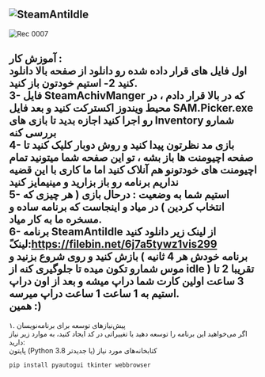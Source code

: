 ![SteamAntiIdle](https://github.com/user-attachments/assets/8b425f66-e1de-4c7f-839a-b264420d8f4a)
----------------------------------------------------------------
![Rec 0007](https://github.com/user-attachments/assets/67aa34b3-e1c5-42fb-8c4b-32a3b44ad3bb)


**آموزش کار :**  
**اول فایل های قرار داده شده رو دانلود از صفحه بالا دانلود کنید**
**2-  استیم خودتون باز کنید.**  
**3- فایل SteamAchivManger که در بالا قرار دادم ، در محیط ویندوز اکسترکت کنید و بعد فایل SAM.Picker.exe رو اجرا کنید اجازه بدید تا بازی های Inventory شمارو بررسی کنه**  
**4- بازی مد نظرتون پیدا کنید و روش دوبار کلیک کنید تا صفحه اچیومنت ها باز بشه ، تو این صفحه شما میتونید تمام اچیومنت های خودتونو هم آنلاک کنید اما ما کاری با این قضیه نداریم برنامه رو باز بزارید و مینیمایز کنید**  
**5- استیم شما به وضعیت : درحال بازی ( هر چیزی که انتخاب کردین ) در میاد و اینجاست که برنامه ساده و مسخره ما به کار میاد.**  
**6- برنامه SteamAntiIdle از لینک زیر دانلود کنید  
ًلینک:https://filebin.net/6j7a5tywz1vis299  
 بازش کنید و روی شروع بزنید و ( برنامه خودش هر 4 ثانیه موس شمارو تکون میده تا جلوگیری کنه از idle ) 
 تقریبا 2 تا 3 ساعت اولین کارت شما دراپ میشه و بعد از اون دراپ استیم به 1 ساعت 1 ساعت دراپ میرسه.**  
همین :)  
---------------------------
۱. پیش‌نیازهای توسعه برای برنامه‌نویسان  
اگر می‌خواهید این برنامه را توسعه دهید یا تغییراتی در کد ایجاد کنید، به موارد زیر نیاز دارید:  
پایتون (Python 3.8 یا جدیدتر)
کتابخانه‌های مورد نیاز

```pip install pyautogui tkinter webbrowser```





